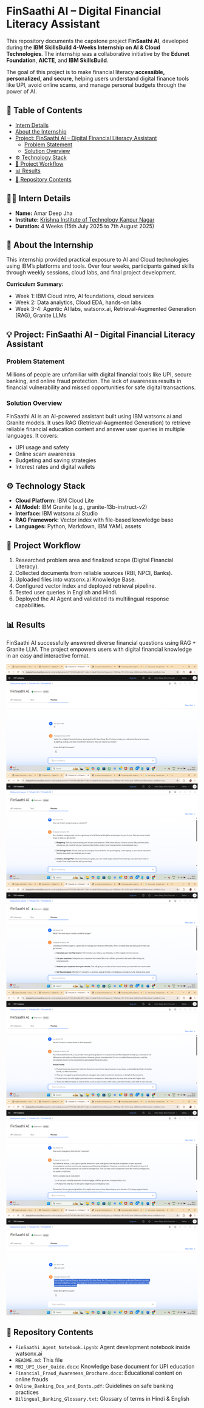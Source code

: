 
# FinSaathi AI – Digital Financial Literacy Assistant

This repository documents the capstone project **FinSaathi AI**, developed during the **IBM SkillsBuild 4-Weeks Internship on AI & Cloud Technologies**. The internship was a collaborative initiative by the **Edunet Foundation**, **AICTE**, and **IBM SkillsBuild**.

The goal of this project is to make financial literacy **accessible, personalized, and secure**, helping users understand digital finance tools like UPI, avoid online scams, and manage personal budgets through the power of AI.

## 📝 Table of Contents
- [Intern Details](#intern-details)
- [About the Internship](#about-the-internship)
- [Project: FinSaathi AI – Digital Financial Literacy Assistant](#project-finsaathi-ai--digital-financial-literacy-assistant)
  - [Problem Statement](#problem-statement)
  - [Solution Overview](#solution-overview)
- [⚙️ Technology Stack](#️-technology-stack)
- [🚀 Project Workflow](#-project-workflow)
- [📊 Results](#-results)
- [📁 Repository Contents](#-repository-contents)

## 👨‍💻 Intern Details
- **Name:** Amar Deep Jha
- **Institute:** [Krishna Institute of Technology Kanpur Nagar](https://kgikanpur.in/)
- **Duration:** 4 Weeks (15th July 2025 to 7th August 2025)

## 📖 About the Internship
This internship provided practical exposure to AI and Cloud technologies using IBM’s platforms and tools. Over four weeks, participants gained skills through weekly sessions, cloud labs, and final project development.

**Curriculum Summary:**
- Week 1: IBM Cloud intro, AI foundations, cloud services
- Week 2: Data analytics, Cloud EDA, hands-on labs
- Week 3-4: Agentic AI labs, watsonx.ai, Retrieval-Augmented Generation (RAG), Granite LLMs

## 💡 Project: FinSaathi AI – Digital Financial Literacy Assistant

### Problem Statement
Millions of people are unfamiliar with digital financial tools like UPI, secure banking, and online fraud protection. The lack of awareness results in financial vulnerability and missed opportunities for safe digital transactions.

### Solution Overview
FinSaathi AI is an AI-powered assistant built using IBM watsonx.ai and Granite models. It uses RAG (Retrieval-Augmented Generation) to retrieve reliable financial education content and answer user queries in multiple languages. It covers:
- UPI usage and safety
- Online scam awareness
- Budgeting and saving strategies
- Interest rates and digital wallets

## ⚙️ Technology Stack
- **Cloud Platform:** IBM Cloud Lite
- **AI Model:** IBM Granite (e.g., granite-13b-instruct-v2)
- **Interface:** IBM watsonx.ai Studio
- **RAG Framework:** Vector index with file-based knowledge base
- **Languages:** Python, Markdown, IBM YAML assets

## 🚀 Project Workflow
1. Researched problem area and finalized scope (Digital Financial Literacy).
2. Collected documents from reliable sources (RBI, NPCI, Banks).
3. Uploaded files into watsonx.ai Knowledge Base.
4. Configured vector index and deployed retrieval pipeline.
5. Tested user queries in English and Hindi.
6. Deployed the AI Agent and validated its multilingual response capabilities.

## 📊 Results
FinSaathi AI successfully answered diverse financial questions using RAG + Granite LLM. The project empowers users with digital financial knowledge in an easy and interactive format.

<img src="https://github.com/amar-deep-jha/DigitalFinancialAdvisor-AI-Agent/blob/main/Screenshot%20(116).png" alt="Demo Screenshot 1" />
<img src="https://github.com/amar-deep-jha/DigitalFinancialAdvisor-AI-Agent/blob/main/Screenshot%20(117).png" alt="Demo Screenshot 2" />
<img src="https://github.com/amar-deep-jha/DigitalFinancialAdvisor-AI-Agent/blob/main/Screenshot%20(118).png" alt="Demo Screenshot 3" />
<img src="https://github.com/amar-deep-jha/DigitalFinancialAdvisor-AI-Agent/blob/main/Screenshot%20(119).png" alt="Demo Screenshot 4" />
<img src="https://github.com/amar-deep-jha/DigitalFinancialAdvisor-AI-Agent/blob/main/Screenshot%20(120).png" alt="Demo Screenshot 5" />
<img src="https://github.com/amar-deep-jha/DigitalFinancialAdvisor-AI-Agent/blob/main/Screenshot%20(121).png" alt="Demo Screenshot 6" />

## 📁 Repository Contents
- `FinSaathi_Agent_Notebook.ipynb`: Agent development notebook inside watsonx.ai
- `README.md`: This file
- `RBI_UPI_User_Guide.docx`: Knowledge base document for UPI education
- `Financial_Fraud_Awareness_Brochure.docx`: Educational content on online frauds
- `Online_Banking_Dos_and_Donts.pdf`: Guidelines on safe banking practices
- `Bilingual_Banking_Glossary.txt`: Glossary of terms in Hindi & English
